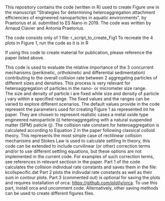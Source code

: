 This repository contains the code (written in R) used to create Figure one in the manuscript "Strategies for determining heteroaggregation attachment efficiencies of engineered nanoparticles in aquatic environments", by Praetorius et al. submitted to ES Nano in 2019. The code was written by Arnaud Clavier and Antonia Praetorius.

The code consists only of 1 file: r_script_to_create_Fig1
To recreate the 4 plots in Figure 1, run the code as it is in R

If using this code to create material for publication, please reference the paper listed above. 

This code is used to evaluate the relative importance of the 3 concurrent mechanisms (perikinetic, orthokinetic and differential sedimentation) contributing to the overall collision rate between 2 aggregating particles of different sizes and densities. This process is very relevant for heteroaggregation of particles in the nano- or micrometer size range.  
The size and density of particle i are fixed while size and density of particle j vary within a specified range. The fixed values and the ranges can be varied to explore different scenarios. The default values provide in the code represent the parameters used for creating Figure 1 as represented int he paper. They are chosen to represent realistic cases a metal oxide type engineered nanoparticle (i) heteroaggregating with a natural suspended matter (SPM) paticle (j).
The collision rate constant for heteroaggregation is calculated according to Equation 2 in the paper following classical colloid theory. This represents the most simple case of rectilinear collision mechanisms and Stokes Law is used to calculate settling
In theory, this code can be extended to include curvilinear (or other) correction terms and/or to use different settling equations, 
but these options are not implemented in the current code. For examples of such correction terms, see references in relevant sectiosn in the paper. 
Part 1 of the code calculates the collision individual rate constants and saves them in the file: kcollspecific.dat
Part 2 plots the indivudal rate constants as well as their sum in contour plots. 
Part 3 (commented out) is optional for saving the plots and requires installation of orca: https://github.com/plotly/orca. To use this part, install orca and uncomment code. Alternatively, other saving methods can be used to create different figures files. 

